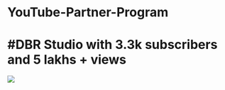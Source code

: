 # YouTube-Partner-Program
#  #DBR Studio with 3.3k subscribers and 5 lakhs + views
[![](https://img.youtube.com/vi/ls4EUK7klV4&t=121s/0.jpg)](https://www.youtube.com/channel/ls4EUK7klV4&t=121s)

